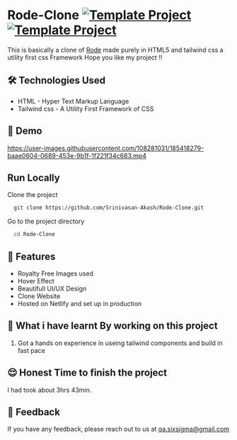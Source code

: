 # Rode-Clone [![Template Project](https://img.shields.io/badge/Clone-Project-red)](http://www.gnu.org/licenses/agpl-3.0) [![Template Project](https://img.shields.io/badge/Technologies%20-HTML%2FTailwind-brightgreen)](http://www.gnu.org/licenses/agpl-3.0)

This is basically a clone of [Rode](https://rode.com/en) made purely in HTML5 and tailwind css a utility first css Framework
Hope you like my project !!

## 🛠 Technologies Used
  - HTML - Hyper Text Markup Language
  - Tailwind css - A Utility First Framework of CSS

## 🚩 Demo


https://user-images.githubusercontent.com/108281031/185418279-baae0604-0689-453e-9b1f-1f221f34c683.mp4


## Run Locally

Clone the project

```bash
  git clone https://github.com/Srinivasan-Akash/Rode-Clone.git
```

Go to the project directory

```bash
  cd Rode-Clone
```

## 📝 Features

- Royalty Free Images used
- Hover Effect
- Beautifull UI/UX Design
- Clone Website
- Hosted on Netlify and set up in production

## 🤔 What i have learnt By working on this project
1. Got a hands on experience in useing tailwind components and build in fast pace

## 😌 Honest Time to finish the project

I had took about 3hrs 43min.
## 👀 Feedback
If you have any feedback, please reach out to us at qa.sixsigma@gmail.com
